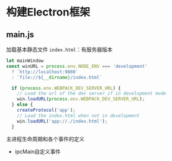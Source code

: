 # 构建Electron框架

## main.js

加载基本静态文件 `index.html`：有服务器版本

```js
let mainWindow
const winURL = process.env.NODE_ENV === 'development'
  ? `http://localhost:9080`
  : `file://${__dirname}/index.html`
```

```js
  if (process.env.WEBPACK_DEV_SERVER_URL) {
    // Load the url of the dev server if in development mode
    win.loadURL(process.env.WEBPACK_DEV_SERVER_URL);
  } else {
    createProtocol('app');
    // Load the index.html when not in development
    win.loadURL('app://./index.html');
  }
```

主进程生命周期和各个事件的定义

- ipcMain自定义事件